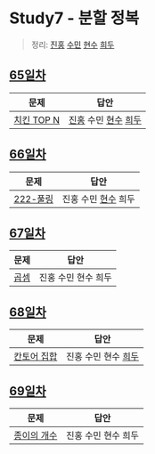 # Study7 - 분할 정복
> 정리: [진홍](self_study/kjh.md) [수민](self_study/ysm.pdf) [현수](self_study/hhs.md) [희두](self_study/jhd.md)

## [65일차](Day65)

| 문제                 | 답안                |
| -------------------- | ------------------- |
| [치킨 TOP N](https://www.acmicpc.net/problem/11582) | [진홍](Day65/kjh.kt) 수민 [현수](Day65/hhs.java) [희두](Day65/jhd.cpp) |

## [66일차](Day66)

| 문제                 | 답안                |
| -------------------- | ------------------- |
| [222-풀링](https://www.acmicpc.net/problem/17829) | 진홍 수민 [현수](Day66/hhs.java) 희두 |

## [67일차](Day67)

| 문제                 | 답안                |
| -------------------- | ------------------- |
| [곱셈](https://www.acmicpc.net/problem/1629) | 진홍 수민 현수 희두 |

## [68일차](Day68)

| 문제                 | 답안                |
| -------------------- | ------------------- |
| [칸토어 집합](https://www.acmicpc.net/problem/4779) | 진홍 수민 현수 [희두](Day68/jhd.cpp) |

## [69일차](Day69)

| 문제                 | 답안                |
| -------------------- | ------------------- |
| [종이의 개수](https://www.acmicpc.net/problem/1780) | 진홍 수민 현수 희두 |
